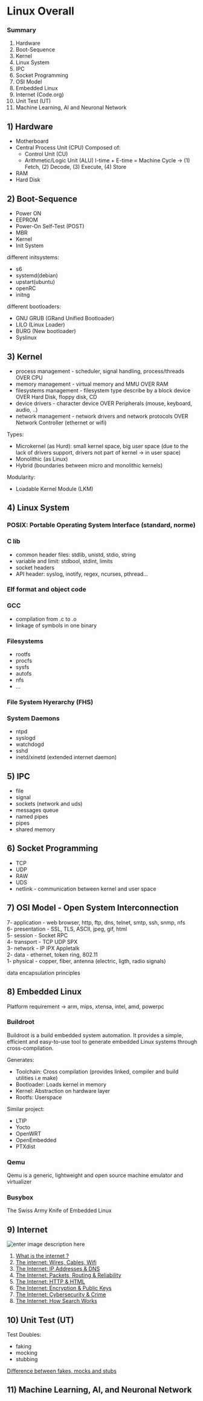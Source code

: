 # Linux Overall

### Summary

1. Hardware
2. Boot-Sequence
3. Kernel
4. Linux System
5. IPC
6. Socket Programming
7. OSI Model
8. Embedded Linux
9. Internet (Code.org)
10. Unit Test (UT)
11. Machine Learning, AI and Neuronal Network

## 1) Hardware

- Motherboard
- Central Process Unit (CPU)
Composed of:
  - Control Unit (CU)
  - Arithmetic/Logic Unit (ALU)
I-time + E-time = Machine Cycle -> (1) Fetch, (2) Decode, (3) Execute, (4) Store
- RAM
- Hard Disk

## 2) Boot-Sequence

- Power ON
- EEPROM
- Power-On Self-Test (POST)
- MBR
- Kernel
- Init System

different initsystems:                                                                                                 
- s6                                                                                                                
- systemd(debian)                                                                                                   
- upstart(ubuntu)                                                                                                   
- openRC                                                                                                            
- initng                                                                                                            
                                                                                                                        
different bootloaders:                                                                                                 
- GNU GRUB (GRand Unified Bootloader)                                                                               
- LILO (Linux Loader)                                                                                               
- BURG (New bootloader)                                                                                             
- Syslinux

## 3) Kernel

- process management - scheduler, signal handling, process/threads      OVER CPU                                        
- memory management - virtual memory and MMU                            OVER RAM                                        
- filesystems management - filesystem type describe by a block device   OVER Hard Disk, floppy disk, CD                 
- device drivers - character device                                     OVER Peripherals (mouse, keyboard, audio, ..)   
- network management - network drivers and network protocols            OVER Network Controller (ethernet or wifi)

Types:                                                                                                                  
- Microkernel (as Hurd): small kernel space, big user space (due to the lack of drivers support, drivers not part of kernel -> in user space)
- Monolithic (as Linux)                                                                                             
- Hybrid (boundaries between micro and monolithic kernels)                                                          
                                                                                                                        
Modularity:                                                                                                        
- Loadable Kernel Module (LKM)

## 4) Linux System

### POSIX: Portable Operating System Interface (standard, norme)                                                               
                                                                                                                           
### C lib

- common header files: stdlib, unistd, stdio, string                                                               
- variable and limit: stdbool, stdint, limits                                                                      
- socket headers                                                                                                   
- API header: syslog, inotify, regex, ncurses, pthread...                                                          
                                                                                                                           
### Elf format and object code                                                                                                 
                                                                                                                 
### GCC                                                                                                                    

- compilation from .c to .o                                                                                            
- linkage of symbols in one binary                                                                                        
                                                                                                                           
### Filesystems

- rootfs
- procfs
- sysfs
- autofs
- nfs 
- ...

### File System Hyerarchy (FHS)                                                                                                                       
                                                                                                                           
### System Daemons                                                                                                                    

- ntpd                                                                                                                 
- syslogd                                                                                                              
- watchdogd                                                                                                            
- sshd                                                                                                                                                                    
- inetd/xinetd (extended internet daemon)

## 5) IPC

- file                                                                                                              
- signal                                                                                                                                                                  
- sockets (network and uds)                                                                                         
- messages queue                                                                                                    
- named pipes                                                                                                       
- pipes                                                                                                             
- shared memory

## 6) Socket Programming

- TCP                                                                                                               
- UDP                                                                                                               
- RAW                                                                                                               
- UDS                                                                                                               
- netlink - communication between kernel and user space

## 7) OSI Model - Open System Interconnection

7- application - web browser, http, ftp, dns, telnet, smtp, ssh, snmp, nfs                                              
6- presentation - SSL, TLS, ASCII, jpeg, gif, html                                                                      
5- session - Socket RPC                                                                                                 
4- transport - TCP UDP SPX                                                                                              
3- network - IP IPX Appletalk                                                                                           
2- data - ethernet, token ring, 802.11                                                                                  
1- physical - copper, fiber, antenna (electric, ligth, radio signals)

data encapsulation principles

## 8) Embedded Linux

Platform requirement -> arm, mips, xtensa, intel, amd, powerpc      

### Buildroot

Buildroot is a build embedded system automation.
It provides a simple, efficient and easy-to-use tool to generate embedded Linux systems through cross-compilation.

Generates:
- Toolchain: Cross compilation (provides linked, compiler and build utilities i.e make)
- Bootloader: Loads kernel in memory
- Kernel: Abstraction on hardware layer
- Rootfs: Userspace

Similar project:
- LTIP
- Yocto
- OpenWRT
- OpenEmbedded
- PTXdist

### Qemu

Qemu is a generic, lightweight and open source machine emulator and virtualizer

### Busybox

The Swiss Army Knife of Embedded Linux

## 9) Internet

![enter image description here](https://upload.wikimedia.org/wikipedia/commons/f/f4/Code.org_logo.svg)

1. [What is the internet ?](https://www.youtube.com/watch?v=Dxcc6ycZ73M)
2. [The internet: Wires, Cables, Wifi](https://www.youtube.com/watch?v=ZhEf7e4kopM)
3. [The Internet: IP Addresses & DNS](https://www.youtube.com/watch?v=5o8CwafCxnU)
4. [The Internet: Packets, Routing & Reliability](https://www.youtube.com/watch?v=AYdF7b3nMto)
5. [The Internet: HTTP & HTML](https://www.youtube.com/watch?v=kBXQZMmiA4s)
6. [The Internet: Encryption & Public Keys](https://www.youtube.com/watch?v=ZghMPWGXexs)
7. [The Internet: Cybersecurity & Crime](https://www.youtube.com/watch?v=AuYNXgO_f3Y)
8. [The Internet: How Search Works](https://www.youtube.com/watch?v=LVV_93mBfSU)

## 10) Unit Test (UT)

Test Doubles:
- faking
- mocking
- stubbing

[Difference between fakes, mocks and stubs](https://blog.pragmatists.com/test-doubles-fakes-mocks-and-stubs-1a7491dfa3da)

## 11) Machine Learning, AI, and Neuronal Network
